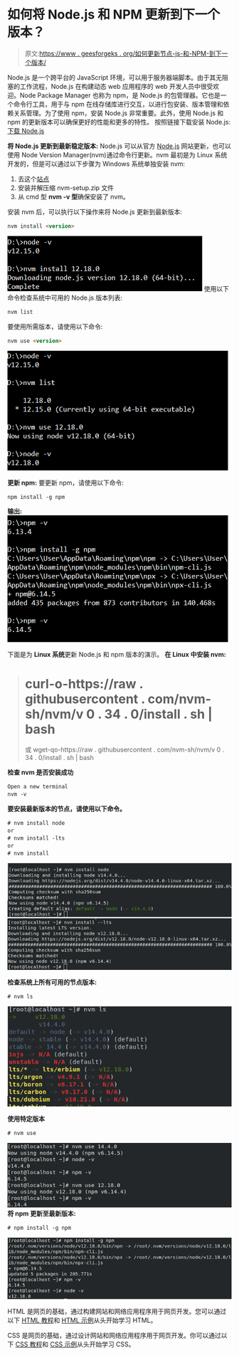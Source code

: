 # 如何将 Node.js 和 NPM 更新到下一个版本？

> 原文:[https://www . geesforgeks . org/如何更新节点-js-和-NPM-到下一个版本/](https://www.geeksforgeeks.org/how-to-update-node-js-and-npm-to-next-version/)

Node.js 是一个跨平台的 JavaScript 环境，可以用于服务器端脚本。由于其无阻塞的工作流程，Node.js 在构建动态 web 应用程序的 web 开发人员中很受欢迎。Node Package Manager 也称为 npm，是 Node.js 的包管理器。它也是一个命令行工具，用于与 npm 在线存储库进行交互，以进行包安装、版本管理和依赖关系管理。为了使用 npm，安装 Node.js 非常重要。此外，使用 Node.js 和 npm 的更新版本可以确保更好的性能和更多的特性。
按照链接下载安装 Node.js: [下载 Node.js](https://nodejs.org/en/download/)

**将 Node.js 更新到最新稳定版本:** Node.js 可以从官方 [Node.js](https://nodejs.org/en/download/) 网站更新，也可以使用 Node Version Manager(nvm)通过命令行更新。nvm 最初是为 Linux 系统开发的，但是可以通过以下步骤为 Windows 系统单独安装 nvm:

1.  去这个[站点](https://github.com/coreybutler/nvm-windows/releases)
2.  安装并解压缩 nvm-setup.zip 文件
3.  从 cmd 型 **nvm -v 型**确保安装了 nvm。

安装 nvm 后，可以执行以下操作来将 Node.js 更新到最新版本:

```html
nvm install <version>
```

![](img/1ca51a56b81efd3251a241fd21458091.png)
使用以下命令检查系统中可用的 Node.js 版本列表:

```html
nvm list 
```

要使用所需版本，请使用以下命令:

```html
nvm use <version>
```

![](img/f37dbeba154c050425d9df27c9981f79.png)

**更新 npm:** 要更新 npm，请使用以下命令:

```html
npm install -g npm
```

**输出:**
![](img/d572c729bc7eda3db21c1faae6c0758d.png)

下面是为 **Linux 系统**更新 Node.js 和 npm 版本的演示。
**在 Linux 中安装 nvm:**

> # curl-o-https://raw . githubusercontent . com/nvm-sh/nvm/v 0 . 34 . 0/install . sh | bash
> 或
> wget-qo-https://raw . githubusercontent . com/nvm-sh/nvm/v 0 . 34 . 0/install . sh | bash

**检查 nvm 是否安装成功**

```html
Open a new terminal
nvm -v

```

**要安装最新版本的节点，请使用以下命令。**

```html
# nvm install node
or
# nvm install -lts
or
# nvm install 

```

![](img/bf9f2b5f08c79f4571fc49a42f3c032e.png)
![](img/eb1008d393cd0976960fdadb3326be14.png)

**检查系统上所有可用的节点版本:**

```html
# nvm ls
```

![](img/44f0bc5edca79e851d3af80c555b36f3.png)

**使用特定版本**

```html
# nvm use 
```

![](img/5a574ed04c0eb087b9e4a564bb5f31ed.png)
**将 npm 更新至最新版本:**

```html
# npm install -g npm 
```

![](img/0a63a205c60111b057ad8fc4690b7e93.png)

HTML 是网页的基础，通过构建网站和网络应用程序用于网页开发。您可以通过以下 [HTML 教程](https://www.geeksforgeeks.org/html-tutorials/)和 [HTML 示例](https://www.geeksforgeeks.org/html-examples/)从头开始学习 HTML。

CSS 是网页的基础，通过设计网站和网络应用程序用于网页开发。你可以通过以下 [CSS 教程](https://www.geeksforgeeks.org/css-tutorials/)和 [CSS 示例](https://www.geeksforgeeks.org/css-examples/)从头开始学习 CSS。